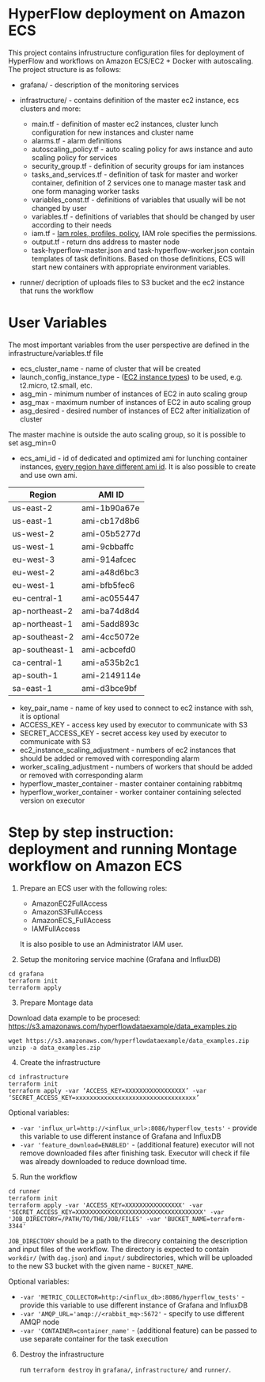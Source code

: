# HyperFlow deployment on Amazon ECS

This project contains infrustructure configuration files for deployment of HyperFlow and workflows on Amazon ECS/EC2 + Docker with autoscaling. The project structure is as follows:
 
- grafana/ - description of the monitoring services
- infrastructure/ - contains definition of the master ec2 instance, ecs clusters and more:

   - main.tf - definition of master ec2 instances, cluster lunch configuration for new instances and cluster name
   - alarms.tf - alarm definitions
   - autoscaling_policy.tf - auto scaling policy for aws instance and auto scaling policy for services
   - security_group.tf - definition of security groups for iam instances
   - tasks_and_services.tf - definition of task for master and worker container, definition of 2 services one to manage master task and one form managing worker tasks
   - variables_const.tf - definitions of variables that usually will be not changed by user
   - variables.tf - definitions of variables that should be changed by user according to their needs
   - iam.tf - [Iam roles, profiles, policy](https://docs.aws.amazon.com/AmazonECS/latest/developerguide/IAM_policies.html), IAM role specifies the permissions.
   - output.tf - return dns address to master node
   - task-hyperflow-master.json and task-hyperflow-worker.json contain templates of task definitions. Based on those definitions, ECS will start new containers with appropriate environment variables.
- runner/ decription of uploads files to S3 bucket and the ec2 instance that runs the workflow

# User Variables
The most important variables from the user perspective are defined in the infrastructure/variables.tf file

- ecs_cluster_name - name of cluster that will be created
- launch_config_instance_type - ([EC2 instance types](https://aws.amazon.com/ec2/instance-types/)) to be used, e.g. t2.micro, t2.small, etc. 
- asg_min - minimum number of instances of EC2 in auto scaling group
- asg_max - maximum number of instances of EC2 in auto scaling group
- asg_desired - desired number of instances of EC2 after initialization of cluster

The master machine is outside the auto scaling group, so it is possible to set asg_min=0
 
- ecs_ami_id - id of dedicated and optimized ami for lunching container instances, [every region have different ami id](https://docs.aws.amazon.com/AmazonECS/latest/developerguide/ecs-optimized_AMI.html). It is also possible to create and use own ami.

|Region            | AMI ID      |
|------------------|-------------|
|us-east-2         |ami-1b90a67e |   
|us-east-1         |ami-cb17d8b6 |
|us-west-2         |ami-05b5277d |
|us-west-1         |ami-9cbbaffc |
|eu-west-3         |ami-914afcec |
|eu-west-2         |ami-a48d6bc3 |
|eu-west-1         |ami-bfb5fec6 |
|eu-central-1      |ami-ac055447 |
|ap-northeast-2    |ami-ba74d8d4 |
|ap-northeast-1    |ami-5add893c |
|ap-southeast-2    |ami-4cc5072e |
|ap-southeast-1    |ami-acbcefd0 |
|ca-central-1      |ami-a535b2c1 |
|ap-south-1        |ami-2149114e |
|sa-east-1         |ami-d3bce9bf |

 
- key_pair_name - name of key used to connect to ec2 instance with ssh, it is optional
- ACCESS_KEY - access key used by executor to communicate with S3
- SECRET_ACCESS_KEY - secret access key used by executor to communicate with S3
- ec2_instance_scaling_adjustment - numbers of ec2 instances that should be added or removed with corresponding alarm
- worker_scaling_adjustment - numbers of workers that should be added or removed with corresponding alarm
- hyperflow_master_container - master container containing rabbitmq
- hyperflow_worker_container - worker container containing selected version on executor

# Step by step instruction: deployment and running Montage workflow on Amazon ECS

1. Prepare an ECS user with the following roles:
    * AmazonEC2FullAccess 
    * AmazonS3FullAccess 
    * AmazonECS_FullAccess
    * IAMFullAccess

    It is also posible to use an Administrator IAM user.  

2. Setup the monitoring service machine (Grafana and InfluxDB)
```
cd grafana
terraform init
terraform apply
```

3. Prepare Montage data 
  
Download data example to be procesed: https://s3.amazonaws.com/hyperflowdataexample/data_examples.zip

```
wget https://s3.amazonaws.com/hyperflowdataexample/data_examples.zip
unzip -a data_examples.zip
```

4. Create the infrastructure

```
cd infrastructure
terraform init
terraform apply -var ‘ACCESS_KEY=XXXXXXXXXXXXXXXXX’ -var ‘SECRET_ACCESS_KEY=xxxxxxxxxxxxxxxxxxxxxxxxxxxxxxxxxx’
```

Optional variables:
- `-var 'influx_url=http://<influx_url>:8086/hyperflow_tests'` - provide this variable to use different instance of Grafana and InfluxDB
- `-var 'feature_download=ENABLED'` - (additional feature) executor will not remove downloaded files after finishing task. Executor will check if file was already downloaded to reduce download time.

5. Run the workflow 

```
cd runner
terraform init
terraform apply -var 'ACCESS_KEY=XXXXXXXXXXXXXXXX' -var 'SECRET_ACCESS_KEY=XXXXXXXXXXXXXXXXXXXXXXXXXXXXXXXXXXXX' -var 'JOB_DIRECTORY=/PATH/TO/THE/JOB/FILES' -var 'BUCKET_NAME=terraform-3344'
```

`JOB_DIRECTORY` should be a path to the direcory containing the description and input files of the workflow. The directory is expected to contain `workdir/` (with `dag.json`) and `input/` subdirectories, which will be uploaded to the new S3 bucket with the given name - `BUCKET_NAME`. 

Optional variables:
- `-var 'METRIC_COLLECTOR=http:/<influx_db>:8086/hyperflow_tests'` - provide this variable to use different instance of Grafana and InfluxDB
- `-var 'AMQP_URL='amqp://<rabbit_mq>:5672'` - specify to use different AMQP node
- `-var 'CONTAINER=container_name'` - (additional feature) can be passed to use separate container for the task execution


6. Destroy the infrastructure

   run `terraform destroy` in `grafana/`, `infrastructure/` and `runner/`.
